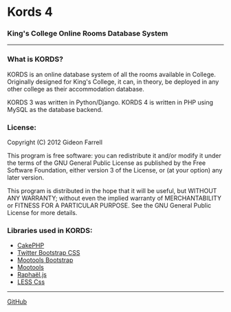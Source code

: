 # Kords 4

### King's College Online Rooms Database System

---

### What is KORDS?

KORDS is an online database system of all the rooms available in College. Originally designed for King's College, it can, in theory, be deployed in any other college as their accommodation database.

KORDS 3 was written in Python/Django. KORDS 4 is written in PHP using MySQL as the database backend.

### License:

Copyright (C) 2012 Gideon Farrell

This program is free software: you can redistribute it and/or modify
it under the terms of the GNU General Public License as published by
the Free Software Foundation, either version 3 of the License, or
(at your option) any later version.

This program is distributed in the hope that it will be useful,
but WITHOUT ANY WARRANTY; without even the implied warranty of
MERCHANTABILITY or FITNESS FOR A PARTICULAR PURPOSE.  See the
GNU General Public License for more details.

### Libraries used in KORDS:

* [CakePHP](http://cakephp.org)
* [Twitter Bootstrap CSS](http://twitter.github.com/bootstrap/)
* [Mootools Bootstrap](http://anutron.github.com/mootools-bootstrap/)
* [Mootools](http://mootools.net/)
* [Raphaël.js](http://raphaeljs.com)
* [LESS Css](http://lesscss.org/)

---

[GitHub](https://github.com/gfarrell/KORDS)